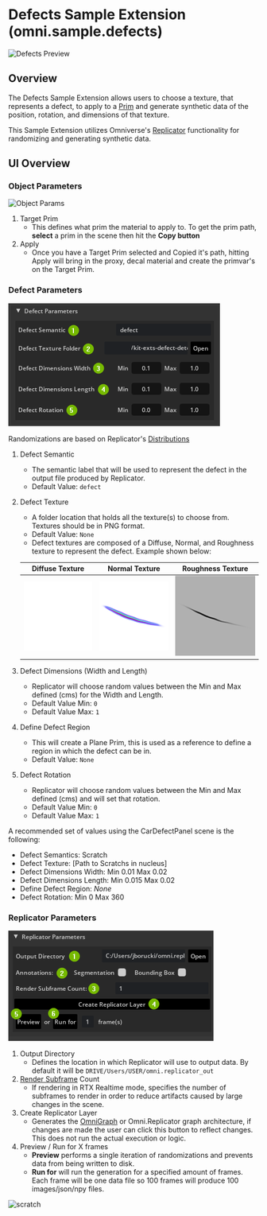# Defects Sample Extension (omni.sample.defects)
![Defects Preview](../data/preview.png)


## Overview

The Defects Sample Extension allows users to choose a texture, that represents a defect, to apply to a [Prim](https://docs.omniverse.nvidia.com/prod_usd/prod_usd/quick-start/prims.html) and generate synthetic data of the position, rotation, and dimensions of that texture.

This Sample Extension utilizes Omniverse's [Replicator](https://developer.nvidia.com/omniverse/replicator) functionality for randomizing and generating synthetic data.

## UI Overview

### Object Parameters

![Object Params](../data/objparam.png)

1. Target Prim
    - This defines what prim the material to apply to. To get the prim path, **select** a prim in the scene then hit the **Copy button**
2. Apply
    - Once you have a Target Prim selected and Copied it's path, hitting Apply will bring in the proxy, decal material and create the primvar's on the Target Prim.

### Defect Parameters

![Defect Params](../data/defectparam.png)

Randomizations are based on Replicator's [Distributions](https://docs.omniverse.nvidia.com/prod_extensions/prod_extensions/ext_replicator/distribution_examples.html)

1. Defect Semantic
    - The semantic label that will be used to represent the defect in the output file produced by Replicator.
    - Default Value: `defect`
2. Defect Texture
    - A folder location that holds all the texture(s) to choose from. Textures should be in PNG format.
    - Default Value: `None`
    - Defect textures are composed of a Diffuse, Normal, and Roughness texture to represent the defect. Example shown below:

    Diffuse Texture |  Normal Texture | Roughness Texture
    :-------------------------:|:-------------------------:|:-------------------------:
    ![](../omni/example/defects/data/scratches/scratch_0_D.png)  |  ![](../omni/example/defects/data/scratches/scratch_0_N.png) | ![](../omni/example/defects/data/scratches/scratch_0_R.png)


3. Defect Dimensions (Width and Length)
    - Replicator will choose random values between the Min and Max defined (cms) for the Width and Length.
    - Default Value Min: `0`
    - Default Value Max: `1`
4. Define Defect Region
    - This will create a Plane Prim, this is used as a reference to define a region in which the defect can be in.
    - Default Value: `None`
5. Defect Rotation
    - Replicator will choose random values between the Min and Max defined (cms) and will set that rotation.
    - Default Value Min: `0`
    - Default Value Max: `1`

A recommended set of values using the CarDefectPanel scene is the following:
 - Defect Semantics: Scratch
 - Defect Texture: [Path to Scratchs in nucleus]
 - Defect Dimensions Width: Min 0.01 Max 0.02
 - Defect Dimensions Length: Min 0.015 Max 0.02
 - Define Defect Region: *None*
 - Defect Rotation: Min 0 Max 360

### Replicator Parameters

![Rep Params](../data/repparam.png)

1. Output Directory
    - Defines the location in which Replicator will use to output data. By default it will be `DRIVE/Users/USER/omni.replicator_out`
2. [Render Subframe](https://docs.omniverse.nvidia.com/prod_extensions/prod_extensions/ext_replicator/subframes_examples.html) Count
    - If rendering in RTX Realtime mode, specifies the number of subframes to render in order to reduce artifacts caused by large changes in the scene.
3. Create Replicator Layer
    - Generates the [OmniGraph](https://docs.omniverse.nvidia.com/prod_extensions/prod_extensions/ext_omnigraph.html) or Omni.Replicator graph architecture, if changes are made the user can click this button to reflect changes. This does not run the actual execution or logic.
4. Preview / Run for X frames
    - **Preview** performs a single iteration of randomizations and prevents data from being written to disk.
    - **Run for**  will run the generation for a specified amount of frames. Each frame will be one data file so 100 frames will produce 100 images/json/npy files.

![scratch](../data/scratch.gif)